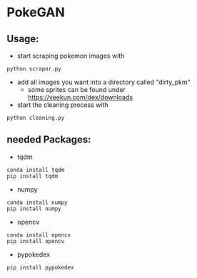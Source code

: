 # PokeGAN

## Usage:
* start scraping pokemon images with 
```
python scraper.py
```
* add all images you want into a directory called "dirty_pkm"
  * some sprites can be found under https://veekun.com/dex/downloads
* start the cleaning process with
```
python cleaning.py
```

## needed Packages:
* tqdm 
```
conda install tqdm
pip install tqdm
```
* numpy 
```
conda install numpy
pip install numpy
```
* opencv
```
conda install opencv
pip install opencv
```
* pypokedex
```
pip install pypokedex
```